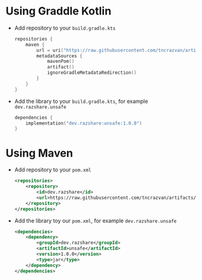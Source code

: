 # Using Graddle Kotlin

- Add repository to your `build.gradle.kts`
  ```kts
  repositories {
      maven {
          url = uri("https://raw.githubusercontent.com/tncrazvan/artifacts/main")
          metadataSources {
              mavenPom()
              artifact()
              ignoreGradleMetadataRedirection()
          }
      }
  }
  ```

- Add the library to your `build.gradle.kts`, for example `dev.razshare.unsafe`
  ```kts
  dependencies {
      implementation("dev.razshare:unsafe:1.0.0")
  }
  ```

# Using Maven

- Add repository to your `pom.xml`
  ```xml
  <repositories>
      <repository>
          <id>dev.razshare</id>
          <url>https://raw.githubusercontent.com/tncrazvan/artifacts/main</url>
      </repository>
  </repositories>
  ```

- Add the library toy our `pom.xml`, for example `dev.razshare.unsafe`
  ```xml
  <dependencies>
      <dependency>
          <groupId>dev.razshare</groupId>
          <artifactId>unsafe</artifactId>
          <version>1.0.0</version>
          <type>jar</type>
      </dependency>
  </dependencies>
  ```
